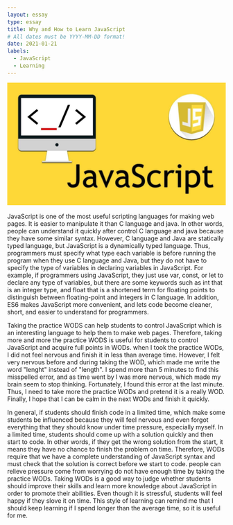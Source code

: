 ```yaml
---
layout: essay
type: essay
title: Why and How to Learn JavaScript 
# All dates must be YYYY-MM-DD format!
date: 2021-01-21
labels:
  - JavaScript 
  - Learning
---
```

<img class="ui medium left floated image" src="../images/JavaScript.jpg">

JavaScript is one of the most useful scripting languages for making web pages. It is easier to manipulate it than C language and java. In other words, people can understand it quickly after control C language and java because they have some similar syntax. However, C language and Java are statically typed language, but JavaScript is a dynamically typed language. Thus, programmers must specify what type each variable is before running the program when they use C language and Java, but they do not have to specify the type of variables in declaring variables in JavaScript. For example, if programmers using JavaScript, they just use var, const, or let to declare any type of variables, but there are some keywords such as int that is an integer type, and float that is a shortened term for floating points to distinguish between floating-point and integers in C language. In addition, ES6 makes JavaScript more convenient, and lets code become cleaner, short, and easier to understand for programmers.


Taking the practice WODS can help students to control JavaScript which is an interesting language to help them to make web pages. Therefore, taking more and more the practice WODS is useful for students to control JavaScript and acquire full points in WODs. when I took the practice WODs, I did not feel nervous and finish it in less than average time. However, I felt very nervous before and during taking the WOD, which made me write the word "lenght" instead of "length". I spend more than 5 minutes to find this misspelled error, and as time went by I was more nervous, which made my brain seem to stop thinking. Fortunately, I found this error at the last minute. Thus, I need to take more the practice WODs and pretend it is a really WOD. Finally, I hope that I can be calm in the next WODs and finish it quickly.


In general, if students should finish code in a limited time, which make some students be influenced because they will feel nervous and even forgot everything that they should know under time pressure, especially myself. In a limited time, students should come up with a solution quickly and then start to code. In other words, if they get the wrong solution from the start, it means they have no chance to finish the problem on time. Therefore, WODs require that we have a complete understanding of JavaScript syntax and must check that the solution is correct before we start to code. people can relieve pressure come from worrying do not have enough time by taking the practice WODs. Taking WODs is a good way to judge whether students should improve their skills and learn more knowledge about JavaScript in order to promote their abilities. Even though it is stressful, students will feel happy if they slove it on time. This style of learning can remind me that I should keep learning if I spend longer than the average time, so it is useful for me.
